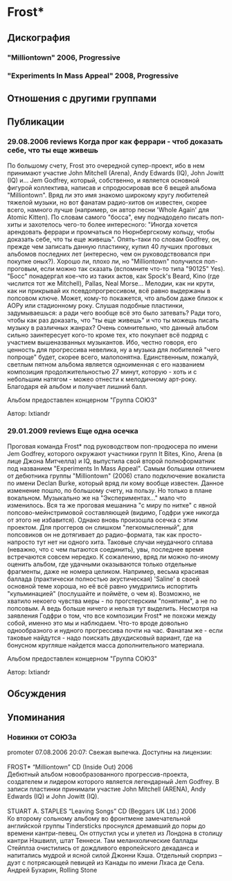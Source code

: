 # Frost*



## Дискография

### "Milliontown" 2006, Progressive



### "Experiments In Mass Appeal" 2008, Progressive




## Отношения с другими группами


## Публикации

### 29.08.2006 reviews Когда прог как феррари - чтоб доказать себе, что ты еще живешь

<P>По большому счету, Frost это очередной супер-проект, ибо в нем принимают участие John Mitchell (Arena), Andy Edwards (IQ), John Jowitt (IQ) и...&nbsp;Jem Godfrey, который, собственно, и является основной фигурой коллектива, написав и спродюсировав все 6 вещей альбома "Milliontown". Вряд ли это имя знакомо широкому кругу любителей тяжелой музыки, но вот фанатам радио-хитов он известен, скорее всего, намного лучше (например, он автор песни 'Whole Again' для Atomic Kitten). По словам самого "босса", ему поднадодело писать поп-хиты и захотелось чего-то более интересного: "Иногда хочется арендовать феррари и промчаться по Нюрнбергскому кольцу, чтобы доказать себе, что ты еще живешь". Опять-таки по словам Godfrey, он, прежде чем записать данную пластинку, купил 40 лучших проговых альбомов последних лет (интересно, чем он руководствовался при покупке оных?). Хорошо ли, плохо ли, но "Milliontown" получился поп-проговым, если можно так сказать (вспомните что-то типа "90125" Yes). "Босс" понадергал кое-что из таких актов, как Spock's Beard, Kino (где числится тот же Mitchell), Pallas, Neal Morse... Мелодии, как ни крути, как ни прикрывай их псевдопрогрессивом, всё равно выдержаны в попсовом ключе. Может, кому-то покажется, что альбом даже близок к АОРу или стадионному року. Слушая подобные пластинки, задумываешься: а ради чего вообще всё это было затевать? Ради того, чтобы как раз доказать, что "ты еще живешь" и что ты можешь писать музыку в различных жанрах? Очень сомнительно, что данный альбом сильно заинтересует кого-то кроме тех, кто покупает всё подряд с участием вышеназванных музыкантов. Ибо, честно говоря, его ценность для прогрессива невелика, ну а музыка для любителей "чего попроще" будет, скорее всего, малопонятна. Единственным, пожалуй, светлым пятном альбома является одноименная с его названием композиция продолжительностью 27 минут, которую - хоть и с небольшим натягом - можео отнести к мелодичному арт-року. Благодаря ей альбом и получает лишний балл.</P>
<P>Альбом предоставлен концерном "Группа СОЮЗ"</P>
Автор: Ixtiandr

### 29.01.2009 reviews Еще одна осечка

<P>Проговая команда Frost* под руководством поп-продюсера по имени Jem Godfrey, которого окружают участники групп It Bites, Kino, Arena (в лице Джона Митчелла) и IQ, выпустила свой второй полноформатник под названием "Experiments In Mass Appeal". Самым большим отличием от дебютника группы "Milliontown" (2006) стало подключение вокалиста по имени Declan Burke, который вряд ли кому вообще известен. Данное изменение пошло, по большому счету, на пользу. Но только в плане вокальном. Музыкально же на "Экспериментах..." мало что изменилось. Вся та же проговая мешанина "с миру по нитке"&nbsp;с явной попсово-мейнстримовой составляющей (видимо, Годфри уже никогда от этого не избавится). Однако вновь произошла осечка с этим проектом. Для проггеров он слишком "легкомысленный", для попсовиков он не дотягивает до радио-формата, так как просто-напросто тут нет ни одного хита. Таковые случаи неудачного сплава (неважно, что с чем пытаются соединить), увы, последнее время встречаются совсем нередко. К сожалению, вряд ли можно по-иному оценить альбом, где удачными оказываются только отдельные фрагменты, даже не номера целиком. Например, весьма красивая баллада (практически полностью акустическая) 'Saline' в своей основной теме хороша, но её всё равно умудрились испортить "кульминацией" (послушайте&nbsp;и поймёте, о чем я). Возможно, не хватило некоего чувства меры - по прогстерским "понятиям", а не по попсовым. А ведь больше ничего и нельзя тут выделить. Несмотря на заявления Годфри о том, что все композиции Frost* не похожи между собой, именно это мы и наблюдаем. Что-то вроде довольно однообразного и нудного прогрессива почти на час. Фанатам же - если таковые найдутся&nbsp;- надо поискать двухдисковый вариант, где на бонусном кругляше найдется масса дополнительного материала.</P>
<P>Альбом предоставлен концерном "Группа СОЮЗ"</P>
Автор: Ixtiandr


## Обсуждения


## Упоминания

### Новинки от СОЮЗа

promoter 07.08.2006 20:07:
Свежая выпечка. Доступны на лицензии:<BR><BR>FROST* “Milliontown” CD (Inside Out) 2006<BR>Дебютный альбом новообразованного прогрессив-проекта, создателем и лидером которого является легендарный Jem Godfrey. В записи пластинки принимали участие John Mitchell (ARENA), Andy Edwards (IQ) и John Jowitt (IQ).<BR><BR>STUART A. STAPLES “Leaving Songs” CD (Beggars UK Ltd.) 2006<BR>Ко второму сольному альбому во фронтмене замечательной английской группы Tindersticks проснулся дремавший до поры до времени кантри-певец. Он отпустил усы и улетел из Лондона в столицу кантри Нэшвилл, штат Теннеси. Там меланхолические баллады Стейплза очистились от дождливого европейского декаданса и напитались мудрой и ясной силой Джонни Кэша. Отдельный сюрприз – дуэт с потрясающей певицей из Канады по имени Лхаса де Села. <BR>Андрей Бухарин, Rolling Stone

